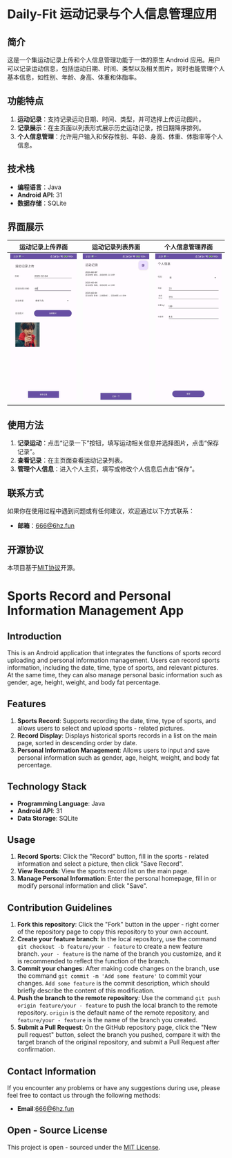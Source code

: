 # Daily-Fit  运动记录与个人信息管理应用
## 简介
这是一个集运动记录上传和个人信息管理功能于一体的原生 Android 应用。用户可以记录运动信息，包括运动日期、时间、类型以及相关图片，同时也能管理个人基本信息，如性别、年龄、身高、体重和体脂率。

## 功能特点
1. **运动记录**：支持记录运动日期、时间、类型，并可选择上传运动图片。
2. **记录展示**：在主页面以列表形式展示历史运动记录，按日期降序排列。
3. **个人信息管理**：允许用户输入和保存性别、年龄、身高、体重、体脂率等个人信息。

## 技术栈
- **编程语言**：Java
- **Android API**: 31
- **数据存储**：SQLite

## 界面展示
|运动记录上传界面|运动记录列表界面|个人信息管理界面|
|----|----|----|
|<img src="/images/demo2.jpg" width="300px">|<img src="/images/demo3.jpg" width="300px">|<img src="/images/demo1.jpg" width="300px">|

## 使用方法
1. **记录运动**：点击“记录一下”按钮，填写运动相关信息并选择图片，点击“保存记录”。
2. **查看记录**：在主页面查看运动记录列表。
3. **管理个人信息**：进入个人主页，填写或修改个人信息后点击“保存”。

## 联系方式
如果你在使用过程中遇到问题或有任何建议，欢迎通过以下方式联系：
- **邮箱**：666@6hz.fun

## 开源协议
本项目基于[MIT协议](LICENSE)开源。



# Sports Record and Personal Information Management App
## Introduction
This is an Android application that integrates the functions of sports record uploading and personal information management. Users can record sports information, including the date, time, type of sports, and relevant pictures. At the same time, they can also manage personal basic information such as gender, age, height, weight, and body fat percentage.

## Features
1. **Sports Record**: Supports recording the date, time, type of sports, and allows users to select and upload sports - related pictures.
2. **Record Display**: Displays historical sports records in a list on the main page, sorted in descending order by date.
3. **Personal Information Management**: Allows users to input and save personal information such as gender, age, height, weight, and body fat percentage.

## Technology Stack
- **Programming Language**: Java
- **Android API**: 31
- **Data Storage**: SQLite

## Usage
1. **Record Sports**: Click the "Record" button, fill in the sports - related information and select a picture, then click "Save Record".
2. **View Records**: View the sports record list on the main page.
3. **Manage Personal Information**: Enter the personal homepage, fill in or modify personal information and click "Save".

## Contribution Guidelines
1. **Fork this repository**: Click the "Fork" button in the upper - right corner of the repository page to copy this repository to your own account.
2. **Create your feature branch**: In the local repository, use the command `git checkout -b feature/your - feature` to create a new feature branch. `your - feature` is the name of the branch you customize, and it is recommended to reflect the function of the branch.
3. **Commit your changes**: After making code changes on the branch, use the command `git commit -m 'Add some feature'` to commit your changes. `Add some feature` is the commit description, which should briefly describe the content of this modification.
4. **Push the branch to the remote repository**: Use the command `git push origin feature/your - feature` to push the local branch to the remote repository. `origin` is the default name of the remote repository, and `feature/your - feature` is the name of the branch you created.
5. **Submit a Pull Request**: On the GitHub repository page, click the "New pull request" button, select the branch you pushed, compare it with the target branch of the original repository, and submit a Pull Request after confirmation.

## Contact Information
If you encounter any problems or have any suggestions during use, please feel free to contact us through the following methods:
- **Email**:666@6hz.fun
## Open - Source License
This project is open - sourced under the [MIT License](LICENSE). 
